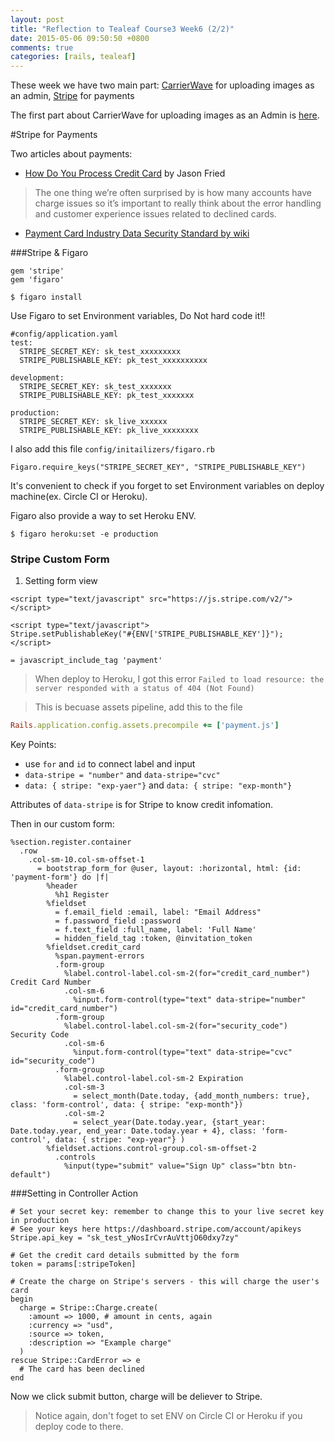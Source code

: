 ```yaml
---
layout: post
title: "Reflection to Tealeaf Course3 Week6 (2/2)"
date: 2015-05-06 09:50:50 +0800
comments: true
categories: [rails, tealeaf]
---
```


These week we have two main part: [CarrierWave][] for uploading images as an admin, [Stripe][] for payments

[CarrierWave]: https://github.com/carrierwaveuploader/carrierwave
[Stripe]: http://stripe.com

The first part about CarrierWave for uploading images as an Admin is [here](http://tomohung.com/blog/2015/05/06/reflection-to-tealeaf-course3-week6/).

#Stripe for Payments


Two articles about payments:

- [How Do You Process Credit Card](https://signalvnoise.com/posts/753-ask-37signals-how-do-you-process-credit-cards) by Jason Fried

> The one thing we’re often surprised by is how many accounts have charge issues so it’s important to really think about the error handling and customer experience issues related to declined cards. 

- [Payment Card Industry Data Security Standard by wiki](http://en.wikipedia.org/wiki/Payment_Card_Industry_Data_Security_Standard)

###Stripe & Figaro

```
gem 'stripe'
gem 'figaro'
```

`$ figaro install`

Use Figaro to set Environment variables, Do Not hard code it!!

```
#config/application.yaml
test:
  STRIPE_SECRET_KEY: sk_test_xxxxxxxxx
  STRIPE_PUBLISHABLE_KEY: pk_test_xxxxxxxxxx

development:
  STRIPE_SECRET_KEY: sk_test_xxxxxxx
  STRIPE_PUBLISHABLE_KEY: pk_test_xxxxxxx

production:
  STRIPE_SECRET_KEY: sk_live_xxxxxx
  STRIPE_PUBLISHABLE_KEY: pk_live_xxxxxxxx

```

I also add this file `config/initailizers/figaro.rb`

```
Figaro.require_keys("STRIPE_SECRET_KEY", "STRIPE_PUBLISHABLE_KEY")
```

It's convenient to check if you forget to set Environment variables on deploy machine(ex. Circle CI or Heroku).

Figaro also provide a way to set Heroku ENV.

`$ figaro heroku:set -e production`

### Stripe Custom Form

1. Setting form view

```
<script type="text/javascript" src="https://js.stripe.com/v2/"></script>

<script type="text/javascript">
Stripe.setPublishableKey("#{ENV['STRIPE_PUBLISHABLE_KEY']}");
</script>

= javascript_include_tag 'payment'

```

> When deploy to Heroku, I got this error `Failed to load resource: the server responded with a status of 404 (Not Found)`

> This is becuase assets pipeline, add this to the file

```ruby config/initializers/assets.rb
Rails.application.config.assets.precompile += ['payment.js']
```


Key Points:

- use `for` and `id` to connect label and input
- `data-stripe = "number"` and `data-stripe="cvc"`
- `data: { stripe: "exp-yaer"}` and `data: { stripe: "exp-month"}`

Attributes of `data-stripe` is for Stripe to know credit infomation. 

Then in our custom form:

```haml
%section.register.container
  .row
    .col-sm-10.col-sm-offset-1
      = bootstrap_form_for @user, layout: :horizontal, html: {id: 'payment-form'} do |f|
        %header
          %h1 Register
        %fieldset
          = f.email_field :email, label: "Email Address"
          = f.password_field :password
          = f.text_field :full_name, label: 'Full Name'
          = hidden_field_tag :token, @invitation_token
        %fieldset.credit_card
          %span.payment-errors
          .form-group
            %label.control-label.col-sm-2(for="credit_card_number") Credit Card Number
            .col-sm-6
              %input.form-control(type="text" data-stripe="number" id="credit_card_number")
          .form-group
            %label.control-label.col-sm-2(for="security_code") Security Code
            .col-sm-6
              %input.form-control(type="text" data-stripe="cvc" id="security_code")
          .form-group
            %label.control-label.col-sm-2 Expiration
            .col-sm-3
              = select_month(Date.today, {add_month_numbers: true},  class: 'form-control', data: { stripe: "exp-month"})
            .col-sm-2
              = select_year(Date.today.year, {start_year: Date.today.year, end_year: Date.today.year + 4}, class: 'form-control', data: { stripe: "exp-year"} )
        %fieldset.actions.control-group.col-sm-offset-2
          .controls
            %input(type="submit" value="Sign Up" class="btn btn-default")
```

###Setting in Controller Action

```
# Set your secret key: remember to change this to your live secret key in production
# See your keys here https://dashboard.stripe.com/account/apikeys
Stripe.api_key = "sk_test_yNosIrCvrAuVttjO60dxy7zy"

# Get the credit card details submitted by the form
token = params[:stripeToken]

# Create the charge on Stripe's servers - this will charge the user's card
begin
  charge = Stripe::Charge.create(
    :amount => 1000, # amount in cents, again
    :currency => "usd",
    :source => token,
    :description => "Example charge"
  )
rescue Stripe::CardError => e
  # The card has been declined
end
```

Now we click submit button, charge will be deliever to Stripe.

> Notice again, don't foget to set ENV on Circle CI or Heroku if you deploy code to there.

